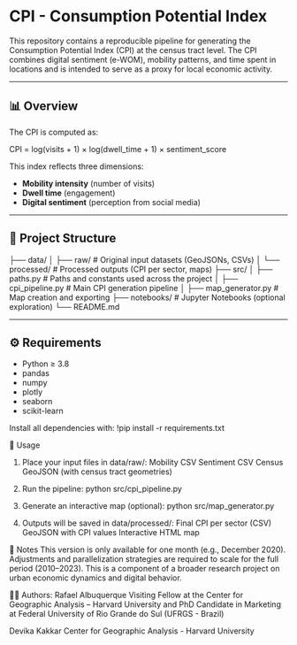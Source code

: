 # CPI - Consumption Potential Index

This repository contains a reproducible pipeline for generating the Consumption Potential Index (CPI) at the census tract level. The CPI combines digital sentiment (e-WOM), mobility patterns, and time spent in locations and is intended to serve as a proxy for local economic activity.

---

## 📊 Overview

The CPI is computed as:

CPI = log(visits + 1) × log(dwell_time + 1) × sentiment_score


This index reflects three dimensions:
- **Mobility intensity** (number of visits)
- **Dwell time** (engagement)
- **Digital sentiment** (perception from social media)

---

## 📁 Project Structure
├── data/ │ ├── raw/ # Original input datasets (GeoJSONs, CSVs) │ └── processed/ # Processed outputs (CPI per sector, maps) ├── src/ │ ├── paths.py # Paths and constants used across the project │ ├── cpi_pipeline.py # Main CPI generation pipeline │ ├── map_generator.py # Map creation and exporting ├── notebooks/ # Jupyter Notebooks (optional exploration) └── README.md

---

## ⚙️ Requirements

- Python ≥ 3.8
- pandas
- numpy
- plotly
- seaborn
- scikit-learn

Install all dependencies with:
!pip install -r requirements.txt

🚀 Usage
1. Place your input files in data/raw/:
Mobility CSV
Sentiment CSV
Census GeoJSON (with census tract geometries)

2. Run the pipeline:
python src/cpi_pipeline.py

3. Generate an interactive map (optional):
python src/map_generator.py

4. Outputs will be saved in data/processed/:
Final CPI per sector (CSV)
GeoJSON with CPI values
Interactive HTML map


📌 Notes
This version is only available for one month (e.g., December 2020). Adjustments and parallelization strategies are required to scale for the full period (2010–2023).
This is a component of a broader research project on urban economic dynamics and digital behavior.



👨‍🔬 Authors:
Rafael Albuquerque
Visiting Fellow at the Center for Geographic Analysis – Harvard University and
PhD Candidate in Marketing at Federal University of Rio Grande do Sul (UFRGS - Brazil)

Devika Kakkar
Center for Geographic Analysis - Harvard University
